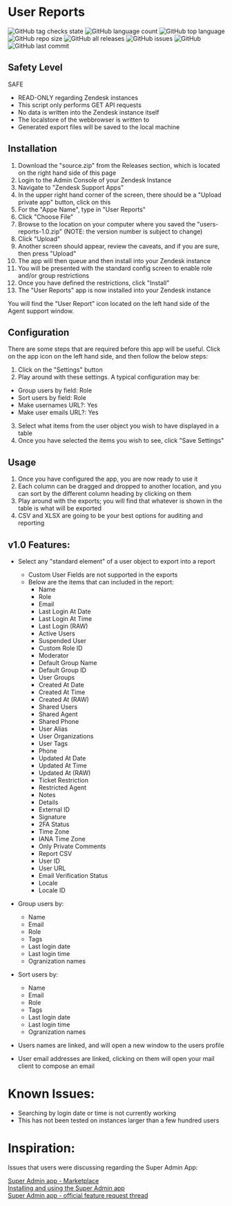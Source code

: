 # User Reports

![GitHub tag checks state](https://img.shields.io/github/checks-status/whitelotusapps/user-reports/v1.0)
![GitHub language count](https://img.shields.io/github/languages/count/whitelotusapps/user-reports)
![GitHub top language](https://img.shields.io/github/languages/top/whitelotusapps/user-reports)
![GitHub repo size](https://img.shields.io/github/repo-size/whitelotusapps/user-reports)
![GitHub all releases](https://img.shields.io/github/downloads/whitelotusapps/user-reports/total)
![GitHub issues](https://img.shields.io/github/issues-raw/whitelotusapps/user-reports)
![GitHub](https://img.shields.io/github/license/whitelotusapps/user-reports)
![GitHub last commit](https://img.shields.io/github/last-commit/whitelotusapps/user-reports)

## Safety Level
SAFE

- READ-ONLY regarding Zendesk instances
- This script only performs GET API requests
- No data is written into the Zendesk instance itself
- The localstore of the webbrowser is written to
- Generated export files will be saved to the local machine

## Installation
1. Download the "source.zip" from the Releases section, which is located on the right hand side of this page
2. Login to the Admin Console of your Zendesk Instance
3. Navigate to "Zendesk Support Apps"
4. In the upper right hand corner of the screen, there should be a "Upload private app" button, click on this
5. For the "Appe Name", type in "User Reports"
6. Click "Choose File"
7. Browse to the location on your computer where you saved the "users-reports-1.0.zip" (NOTE: the version number is subject to change)
8. Click "Upload"
9. Another screen should appear, review the caveats, and if you are sure, then press "Upload"
10. The app will then queue and then install into your Zendesk instance
11. You will be presented with the standard config screen to enable role and/or group restrictions
12. Once you have defined the restrictions, click "Install"
13. The "User Reports" app is now installed into your Zendesk instance

You will find the "User Report" icon located on the left hand side of the Agent support window.

## Configuration

There are some steps that are required before this app will be useful. Click on the app icon on the left hand side, and then follow the below steps:

1. Click on the "Settings" button
2. Play around with these settings. A typical configuration may be:
  - Group users by field: Role
  - Sort users by field: Role
  - Make usernames URL?: Yes
  - Make user emails URL?: Yes

3. Select what items from the user object you wish to have displayed in a table
4. Once you have selected the items you wish to see, click "Save Settings"

## Usage

1. Once you have configured the app, you are now ready to use it
2. Each column can be dragged and dropped to another location, and you can sort by the different column heading by clicking on them
3. Play around with the exports; you will find that whatever is shown in the table is what will be exported
4. CSV and XLSX are going to be your best options for auditing and reporting
## v1.0 Features:

* Select any "standard element" of a user object to export into a report
  * Custom User Fields are not supported in the exports
  * Below are the items that can included in the report:
    - Name
    - Role
    - Email
    - Last Login At Date
    - Last Login At Time
    - Last Login (RAW)
    - Active Users
    - Suspended User
    - Custom Role ID
    - Moderator
    - Default Group Name
    - Default Group ID
    - User Groups
    - Created At Date
    - Created At Time
    - Created At (RAW)
    - Shared Users
    - Shared Agent
    - Shared Phone
    - User Alias
    - User Organizations
    - User Tags
    - Phone
    - Updated At Date
    - Updated At Time
    - Updated At (RAW)
    - Ticket Restriction
    - Restricted Agent
    - Notes
    - Details
    - External ID
    - Signature
    - 2FA Status
    - Time Zone
    - IANA Time Zone
    - Only Private Comments
    - Report CSV
    - User ID
    - User URL
    - Email Verification Status
    - Locale
    - Locale ID

* Group users by:
    - Name
    - Email
    - Role
    - Tags
    - Last login date
    - Last login time
    - Ogranization names

* Sort users by:
    - Name
    - Email
    - Role
    - Tags
    - Last login date
    - Last login time
    - Ogranization names

* Users names are linked, and will open a new window to the users profile

* User email addresses are linked, clicking on them will open your mail client to compose an email


# Known Issues:

* Searching by login date or time is not currently working
* This has not been tested on instances larger than a few hundred users


# Inspiration: 
Issues that users were discussing regarding the Super Admin App:

[Super Admin app - Marketplace](https://www.zendesk.com/marketplace/apps/support/259163/super-admin/)<br>
[Installing and using the Super Admin app](https://support.zendesk.com/hc/en-us/articles/4408881571482)<br>
[Super Admin app - official feature request thread](https://support.zendesk.com/hc/en-us/community/posts/4409217165466)<br>
